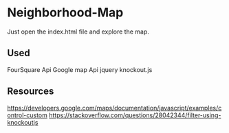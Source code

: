 # Neighborhood-Map

Just open the index.html file and explore the map.

## Used 
FourSquare Api
Google map Api
jquery
knockout.js

## Resources
https://developers.google.com/maps/documentation/javascript/examples/control-custom
https://stackoverflow.com/questions/28042344/filter-using-knockoutjs
